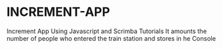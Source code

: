 # INCREMENT-APP
Increment App Using Javascript and Scrimba Tutorials 
It amounts the number of people who entered the train station and stores in he Console
